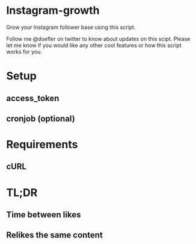 # Instagram-growth
Grow your Instagram follower base using this script.

Follow me @doefler on twitter to know about updates on this scipt.
Please let me know if you would like any other cool features or how this script works for you.

# Setup
## access_token
## cronjob (optional)

# Requirements
## cURL

# TL;DR
## Time between likes
## Relikes the same content